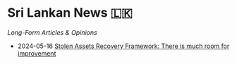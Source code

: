 # Sri Lankan News :sri_lanka:

*Long-Form Articles & Opinions*

* 2024-05-16 [Stolen Assets Recovery Framework: There is much room for improvement](data/articles/20240516-stolen-assets-recovery-framework-64d9b19a44b625358ad69e096d9eb34f)